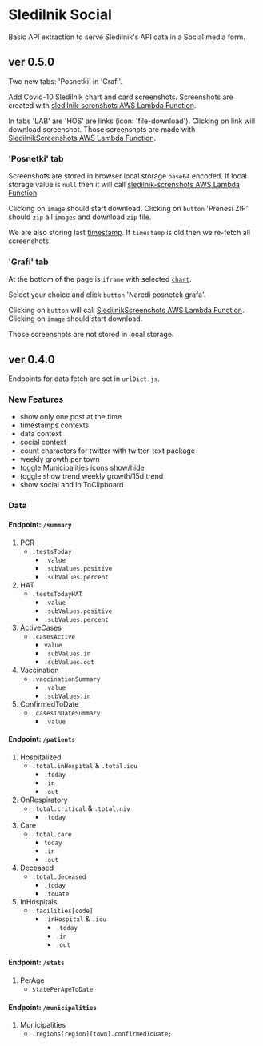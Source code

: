 # Sledilnik Social

Basic API extraction to serve Sledilnik's API data in a Social media form.

## ver 0.5.0

Two new tabs: 'Posnetki' in 'Grafi'.

Add Covid-10 Sledilnik chart and card screenshots. Screenshots are created with [sledilnik-screnshots AWS Lambda Function](https://github.com/jalezi/sledilnik-screenshots).

In tabs 'LAB' are 'HOS' are links (icon: 'file-download'). Clicking on link will download screenshot. Those screenshots are made with [SledilnikScreenshots AWS Lambda Function](https://github.com/VesterDe/SledilnikScreenshots).

### 'Posnetki' tab

Screenshots are stored in browser local storage `base64` encoded. If local storage value is `null` then it will call [sledilnik-screnshots AWS Lambda Function](https://github.com/jalezi/sledilnik-screenshots).

Clicking on `image` should start download.
Clicking on `button` 'Prenesi ZIP' should `zip` all `images` and download `zip` file.

We are also storing last [timestamp](https://github.com/sledilnik/data/blob/master/csv/stats.csv.timestamp). If `timestamp` is old then we re-fetch all screenshots.

### 'Grafi' tab

At the bottom of the page is `iframe` with selected [`chart`](https://github.com/sledilnik/website/blob/master/examples/README.md).

Select your choice and click `button` 'Naredi posnetek grafa'.

Clicking on `button` will call [SledilnikScreenshots AWS Lambda Function](https://github.com/VesterDe/SledilnikScreenshots). Clicking on `image` should start download.

Those screenshots are not stored in local storage.

## ver 0.4.0

Endpoints for data fetch are set in `urlDict.js`.

### New Features

- show only one post at the time
- timestamps contexts
- data context
- social context
- count characters for twitter with twitter-text package
- weekly growth per town
- toggle Municipalities icons show/hide
- toggle show trend weekly growth/15d trend
- show social and in ToClipboard

### Data

#### Endpoint: `/summary`

1. PCR
   - `.testsToday`
     - `.value`
     - `.subValues.positive`
     - `.subValues.percent`
2. HAT
   - `.testsTodayHAT`
     - `.value`
     - `.subValues.positive`
     - `.subValues.percent`
3. ActiveCases
   - `.casesActive`
     - `value`
     - `.subValues.in`
     - `.subValues.out`
4. Vaccination
   - `.vaccinationSummary`
     - `.value`
     - `.subValues.in`
5. ConfirmedToDate
   - `.casesToDateSummary`
     - `.value`

#### Endpoint: `/patients`

1. Hospitalized
   - `.total.inHospital` & `.total.icu`
     - `.today`
     - `.in`
     - `.out`
2. OnRespiratory
   - `.total.critical` & `.total.niv`
     - `.today`
3. Care
   - `.total.care`
     - `today`
     - `.in`
     - `.out`
4. Deceased
   - `.total.deceased`
     - `.today`
     - `.toDate`
5. InHospitals
   - `.facilities[code]`
     - `.inHospital` & `.icu`
       - `.today`
       - `.in`
       - `.out`

#### Endpoint: `/stats`

1. PerAge
   - `statePerAgeToDate`

#### Endpoint: `/municipalities`

1. Municipalities
   - `.regions[region][town].confirmedToDate;`

